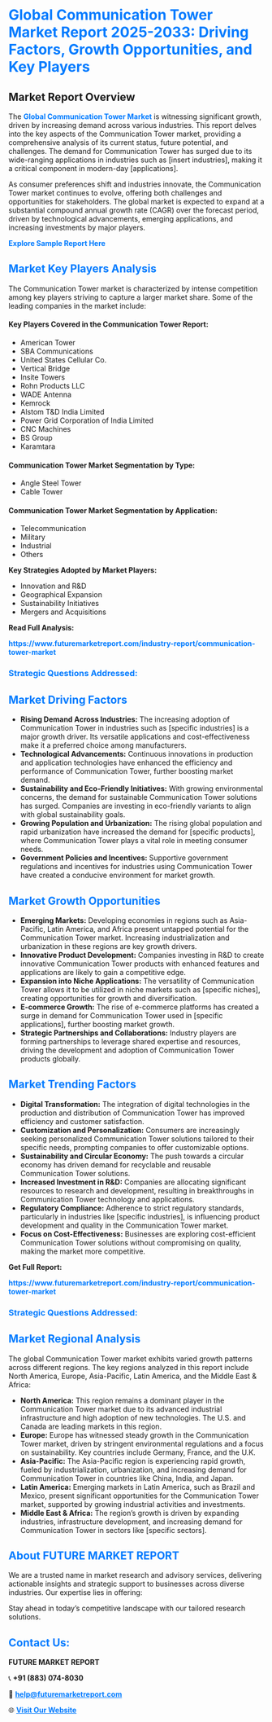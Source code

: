 <h1 style="color: #007BFF;">Global Communication Tower Market Report 2025-2033: Driving Factors, Growth Opportunities, and Key Players</h1>

<section id="overview">
<h2>Market Report Overview</h2>
<p>The <a href="https://www.futuremarketreport.com/industry-report/communication-tower-market" style="color: #007BFF; text-decoration: none;"><strong>Global Communication Tower Market</strong></a> is witnessing significant growth, driven by increasing demand across various industries. This report delves into the key aspects of the Communication Tower market, providing a comprehensive analysis of its current status, future potential, and challenges. The demand for Communication Tower has surged due to its wide-ranging applications in industries such as [insert industries], making it a critical component in modern-day [applications].</p>
<p>As consumer preferences shift and industries innovate, the Communication Tower market continues to evolve, offering both challenges and opportunities for stakeholders. The global market is expected to expand at a substantial compound annual growth rate (CAGR) over the forecast period, driven by technological advancements, emerging applications, and increasing investments by major players.</p>
</section>

<section id="overview">
<p><a href="https://www.futuremarketreport.com/request-sample/reportId=52660" style="color: #007BFF; text-decoration: none;"><strong>Explore Sample Report Here</strong></a></p>
</section>

<section id="key-players">
<h2 style="color: #007BFF;">Market Key Players Analysis</h2>
<p>The Communication Tower market is characterized by intense competition among key players striving to capture a larger market share. Some of the leading companies in the market include:</p>
<h4>Key Players Covered in the Communication Tower Report:</h4>
<ul><li>American Tower</li><li>SBA Communications</li><li>United States Cellular Co.</li><li>Vertical Bridge</li><li>Insite Towers</li><li>Rohn Products LLC</li><li>WADE Antenna</li><li>Kemrock</li><li>Alstom T&amp;D India Limited</li><li>Power Grid Corporation of India Limited</li><li>CNC Machines</li><li>BS Group</li><li>Karamtara</li></ul>
<h4>Communication Tower Market Segmentation by Type:</h4>
<ul><li>Angle Steel Tower</li><li>Cable Tower</li></ul>

<h4>Communication Tower Market Segmentation by Application:</h4>
<ul><li>Telecommunication</li><li>Military</li><li>Industrial</li><li>Others</li></ul>
<p><strong>Key Strategies Adopted by Market Players:</strong></p>
<ul>
<li>Innovation and R&D</li>
<li>Geographical Expansion</li>
<li>Sustainability Initiatives</li>
<li>Mergers and Acquisitions</li>
</ul>
</section>

<section>
<p><strong>Read Full Analysis: </strong></p><a href="https://www.futuremarketreport.com/industry-report/communication-tower-market" style="color: #007BFF; text-decoration: none;"><strong>https://www.futuremarketreport.com/industry-report/communication-tower-market</strong></a>
<h3 style="color: #007BFF;">Strategic Questions Addressed:</h3>
</section>

<section id="driving-factors">
<h2 style="color: #007BFF;">Market Driving Factors</h2>
<ul>
<li><strong>Rising Demand Across Industries:</strong> The increasing adoption of Communication Tower in industries such as [specific industries] is a major growth driver. Its versatile applications and cost-effectiveness make it a preferred choice among manufacturers.</li>
<li><strong>Technological Advancements:</strong> Continuous innovations in production and application technologies have enhanced the efficiency and performance of Communication Tower, further boosting market demand.</li>
<li><strong>Sustainability and Eco-Friendly Initiatives:</strong> With growing environmental concerns, the demand for sustainable Communication Tower solutions has surged. Companies are investing in eco-friendly variants to align with global sustainability goals.</li>
<li><strong>Growing Population and Urbanization:</strong> The rising global population and rapid urbanization have increased the demand for [specific products], where Communication Tower plays a vital role in meeting consumer needs.</li>
<li><strong>Government Policies and Incentives:</strong> Supportive government regulations and incentives for industries using Communication Tower have created a conducive environment for market growth.</li>
</ul>
</section>

<section id="growth-opportunities">
<h2 style="color: #007BFF;">Market Growth Opportunities</h2>
<ul>
<li><strong>Emerging Markets:</strong> Developing economies in regions such as Asia-Pacific, Latin America, and Africa present untapped potential for the Communication Tower market. Increasing industrialization and urbanization in these regions are key growth drivers.</li>
<li><strong>Innovative Product Development:</strong> Companies investing in R&D to create innovative Communication Tower products with enhanced features and applications are likely to gain a competitive edge.</li>
<li><strong>Expansion into Niche Applications:</strong> The versatility of Communication Tower allows it to be utilized in niche markets such as [specific niches], creating opportunities for growth and diversification.</li>
<li><strong>E-commerce Growth:</strong> The rise of e-commerce platforms has created a surge in demand for Communication Tower used in [specific applications], further boosting market growth.</li>
<li><strong>Strategic Partnerships and Collaborations:</strong> Industry players are forming partnerships to leverage shared expertise and resources, driving the development and adoption of Communication Tower products globally.</li>
</ul>
</section>

<section id="trending-factors">
<h2 style="color: #007BFF;">Market Trending Factors</h2>
<ul>
<li><strong>Digital Transformation:</strong> The integration of digital technologies in the production and distribution of Communication Tower has improved efficiency and customer satisfaction.</li>
<li><strong>Customization and Personalization:</strong> Consumers are increasingly seeking personalized Communication Tower solutions tailored to their specific needs, prompting companies to offer customizable options.</li>
<li><strong>Sustainability and Circular Economy:</strong> The push towards a circular economy has driven demand for recyclable and reusable Communication Tower solutions.</li>
<li><strong>Increased Investment in R&D:</strong> Companies are allocating significant resources to research and development, resulting in breakthroughs in Communication Tower technology and applications.</li>
<li><strong>Regulatory Compliance:</strong> Adherence to strict regulatory standards, particularly in industries like [specific industries], is influencing product development and quality in the Communication Tower market.</li>
<li><strong>Focus on Cost-Effectiveness:</strong> Businesses are exploring cost-efficient Communication Tower solutions without compromising on quality, making the market more competitive.</li>
</ul>
</section>

<section>
<p><strong>Get Full Report: </strong></p><a href="https://www.futuremarketreport.com/industry-report/communication-tower-market" style="color: #007BFF; text-decoration: none;"><strong>https://www.futuremarketreport.com/industry-report/communication-tower-market</strong></a>
<h3 style="color: #007BFF;">Strategic Questions Addressed:</h3>
</section>


<section id="regional-analysis">
<h2 style="color: #007BFF;">Market Regional Analysis</h2>
<p>The global Communication Tower market exhibits varied growth patterns across different regions. The key regions analyzed in this report include North America, Europe, Asia-Pacific, Latin America, and the Middle East & Africa:</p>
<ul>
<li><strong>North America:</strong> This region remains a dominant player in the Communication Tower market due to its advanced industrial infrastructure and high adoption of new technologies. The U.S. and Canada are leading markets in this region.</li>
<li><strong>Europe:</strong> Europe has witnessed steady growth in the Communication Tower market, driven by stringent environmental regulations and a focus on sustainability. Key countries include Germany, France, and the U.K.</li>
<li><strong>Asia-Pacific:</strong> The Asia-Pacific region is experiencing rapid growth, fueled by industrialization, urbanization, and increasing demand for Communication Tower in countries like China, India, and Japan.</li>
<li><strong>Latin America:</strong> Emerging markets in Latin America, such as Brazil and Mexico, present significant opportunities for the Communication Tower market, supported by growing industrial activities and investments.</li>
<li><strong>Middle East & Africa:</strong> The region’s growth is driven by expanding industries, infrastructure development, and increasing demand for Communication Tower in sectors like [specific sectors].</li>
</ul>
</section>

<footer>
<h2 style="color: #007BFF;">About FUTURE MARKET REPORT</h2>
<p>We are a trusted name in market research and advisory services, delivering actionable insights and strategic support to businesses across diverse industries. Our expertise lies in offering:</p>

<p>Stay ahead in today’s competitive landscape with our tailored research solutions.</p>

<h2 style="color: #007BFF;">Contact Us:</h2>
<p><strong>FUTURE MARKET REPORT</strong></p>
<p>📞 <strong>+91 (883) 074-8030</strong></p>
<p>📧 <strong><a href="mailto:help@futuremarketreport.com" style="color: #007BFF;">help@futuremarketreport.com</a></strong></p>
<p>🌐 <strong><a href="https://www.futuremarketreport.com/" style="color: #007BFF;">Visit Our Website</a></strong></p>
</footer>